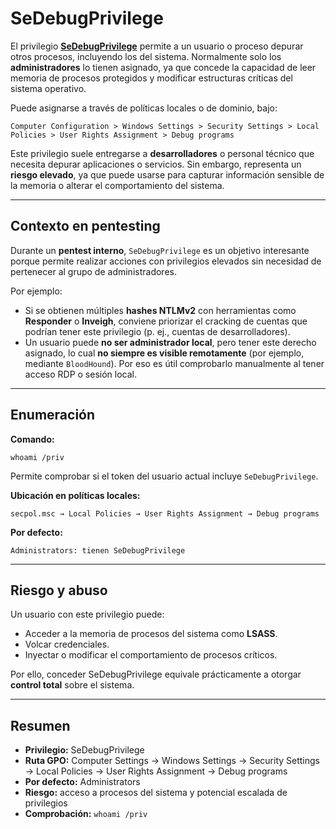 # SeDebugPrivilege 

El privilegio [**SeDebugPrivilege**](https://learn.microsoft.com/es-es/previous-versions/windows/it-pro/windows-10/security/threat-protection/security-policy-settings/debug-programs) permite a un usuario o proceso depurar otros procesos, incluyendo los del sistema. Normalmente solo los **administradores** lo tienen asignado, ya que concede la capacidad de leer memoria de procesos protegidos y modificar estructuras críticas del sistema operativo.

Puede asignarse a través de políticas locales o de dominio, bajo:

```
Computer Configuration > Windows Settings > Security Settings > Local Policies > User Rights Assignment > Debug programs
```

Este privilegio suele entregarse a **desarrolladores** o personal técnico que necesita depurar aplicaciones o servicios. Sin embargo, representa un **riesgo elevado**, ya que puede usarse para capturar información sensible de la memoria o alterar el comportamiento del sistema.

---

## Contexto en pentesting

Durante un **pentest interno**, `SeDebugPrivilege` es un objetivo interesante porque permite realizar acciones con privilegios elevados sin necesidad de pertenecer al grupo de administradores.

Por ejemplo:

* Si se obtienen múltiples **hashes NTLMv2** con herramientas como **Responder** o **Inveigh**, conviene priorizar el cracking de cuentas que podrían tener este privilegio (p. ej., cuentas de desarrolladores).
* Un usuario puede **no ser administrador local**, pero tener este derecho asignado, lo cual **no siempre es visible remotamente** (por ejemplo, mediante `BloodHound`). Por eso es útil comprobarlo manualmente al tener acceso RDP o sesión local.

---

## Enumeración

**Comando:**

```
whoami /priv
```

Permite comprobar si el token del usuario actual incluye `SeDebugPrivilege`.

**Ubicación en políticas locales:**

```
secpol.msc → Local Policies → User Rights Assignment → Debug programs
```

**Por defecto:**

```
Administrators: tienen SeDebugPrivilege
```

---

## Riesgo y abuso

Un usuario con este privilegio puede:

* Acceder a la memoria de procesos del sistema como **LSASS**.
* Volcar credenciales.
* Inyectar o modificar el comportamiento de procesos críticos.

Por ello, conceder SeDebugPrivilege equivale prácticamente a otorgar **control total** sobre el sistema.


---

## Resumen

* **Privilegio:** SeDebugPrivilege
* **Ruta GPO:** Computer Settings → Windows Settings → Security Settings → Local Policies → User Rights Assignment → Debug programs
* **Por defecto:** Administrators
* **Riesgo:** acceso a procesos del sistema y potencial escalada de privilegios
* **Comprobación:** `whoami /priv`
